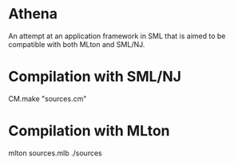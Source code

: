 
Athena
======

An attempt at an application framework in SML that is aimed to be compatible
with both MLton and SML/NJ.


Compilation with SML/NJ
=======================
CM.make "sources.cm"



Compilation with MLton
======================
mlton sources.mlb
./sources

